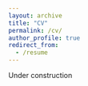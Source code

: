 ```yaml
---
layout: archive
title: "CV"
permalink: /cv/
author_profile: true
redirect_from:
  - /resume
---
```


Under construction
